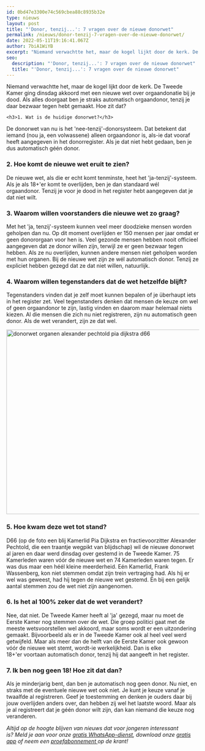 ```yaml
---
id: 0bd47e3300e74c569cbea88c8935b32e
type: nieuws
layout: post
title: "'Donor, tenzij...': 7 vragen over de nieuwe donorwet"
permalink: /nieuws/donor-tenzij-7-vragen-over-de-nieuwe-donorwet/
date: 2022-05-11T19:16:41.067Z
author: 7biA1WiYB
excerpt: "Niemand verwachtte het, maar de kogel lijkt door de kerk. De Tweede Kamer ging dinsdag akkoord met een nieuwe wet over orgaandonatie bij je dood. Als alles doorgaat ben je straks automatisch orgaandonor, tenzij je daar bezwaar tegen hebt gemaakt. Hoe zit dat?   "
seo:
  description: "'Donor, tenzij...': 7 vragen over de nieuwe donorwet"
  title: "'Donor, tenzij...': 7 vragen over de nieuwe donorwet"
---
```

Niemand verwachtte het, maar de kogel lijkt door de kerk. De Tweede Kamer ging dinsdag akkoord met een nieuwe wet over orgaandonatie bij je dood. Als alles doorgaat ben je straks automatisch orgaandonor, tenzij je daar bezwaar tegen hebt gemaakt. Hoe zit dat?   

    <h3>1. Wat is de huidige donorwet?</h3>
<p>De donorwet van nu is het 'nee-tenzij'-donorsysteem. Dat betekent dat iemand (nou ja, een volwassene) alleen orgaandonor is, als-ie dat vooraf heeft aangegeven in het donorregister. Als je dat niet hebt gedaan, ben je dus automatisch géén donor. </p>
<h3>2. Hoe komt de nieuwe wet eruit te zien?</h3>
<p>De nieuwe wet, als die er echt komt tenminste, heet het 'ja-tenzij'-systeem. Als je als 18+'er komt te overlijden, ben je dan standaard wél orgaandonor. Tenzij je voor je dood in het register hebt aangegeven dat je dat niet wilt.</p>
<h3>3. Waarom willen voorstanders die nieuwe wet zo graag?</h3>
<p>Met het 'ja, tenzij'-systeem kunnen veel meer doodzieke mensen worden geholpen dan nu. Op dit moment overlijden er 150 mensen per jaar omdat er geen donororgaan voor hen is. Veel gezonde mensen hebben nooit officieel aangegeven dat ze donor willen zijn, terwijl ze er geen bezwaar tegen hebben. Als ze nu overlijden, kunnen andere mensen niet geholpen worden met hun organen. Bij de nieuwe wet zijn ze wél automatisch donor. Tenzij ze expliciet hebben gezegd dat ze dat niet willen, natuurlijk.</p>
<h3>4. Waarom willen tegenstanders dat de wet hetzelfde blijft?</h3>
<p>Tegenstanders vinden dat je zelf moet kunnen bepalen of je überhaupt iets in het register zet. Veel tegenstanders denken dat mensen de keuze om wel of geen orgaandonor te zijn, lastig vinden en daarom maar helemaal niets kiezen. Al die mensen die zich nu niet registreren, zijn nu automatisch geen donor. Als de wet verandert, zijn ze dat wel.</p>
<p><div class="media media-element-container media-default"><div id="file-21834" class="file file-image file-image-jpeg">

        
  
  <div class="content">
    <img alt="donorwet organen alexander pechtold pia dijkstra d66" title="Foto: ANP" height="481" width="850" class="media-element file-default" src="https://7dagen.netlify.app/sites/default/files/pechtold%201.jpg">  </div>

  
</div>
</div>
<h3>5. Hoe kwam deze wet tot stand?</h3>
<p>D66 (op de foto een blij Kamerlid Pia Dijkstra en fractievoorzitter Alexander Pechtold, die een traantje wegpikt van blijdschap) wil de nieuwe donorwet al jaren en daar werd dinsdag over gestemd in de Tweede Kamer. 75 Kamerleden waren vóór de nieuwe wet en 74 Kamerleden waren tegen. Er was dus maar een héél kleine meerderheid. Eén Kamerlid, Frank Wassenberg, kon niet stemmen omdat zijn trein vertraging had. Als hij er wel was geweest, had hij tegen de nieuwe wet gestemd. En bij een gelijk aantal stemmen zou de wet niet zijn aangenomen. </p>
<h3>6. Is het al 100% zeker dat de wet verandert?</h3>
<p>Nee, dat niet. De Tweede Kamer heeft al 'ja' gezegd, maar nu moet de Eerste Kamer nog stemmen over de wet. Die groep politici gaat met de meeste wetsvoorstellen wel akkoord, maar soms wordt er een uitzondering gemaakt. Bijvoorbeeld als er in de Tweede Kamer ook al heel veel werd getwijfeld. Maar als meer dan de helft van de Eerste Kamer ook gewoon vóór de nieuwe wet stemt, wordt-ie werkelijkheid. Dan is elke 18+'er voortaan automatisch donor, tenzij hij dat aangeeft in het register.</p>
<h3>7. Ik ben nog geen 18! Hoe zit dat dan? </h3>
<p>Als je minderjarig bent, dan ben je automatisch nog geen donor. Nu niet, en straks met de eventuele nieuwe wet ook niet. Je kunt je keuze vanaf je twaalfde al registreren. Geef je toestemming en denken je ouders daar bij jouw overlijden anders over, dan hebben zij wel het laatste woord. Maar als je al registreert dat je géén donor wilt zijn, dan kan niemand die keuze nog veranderen. </p>
<p><em>Altijd op de hoogte blijven van nieuws dat voor jongeren interessant is? Meld je aan voor onze <a href="https://7dagen.netlify.app/whatsapp">gratis WhatsApp-dienst</a>, download onze <a href="https://7dagen.netlify.app/app">gratis app</a> of neem een <a href="https://abonneren.sevendays.nl/abonneren/abonnementen/ae/artikel">proefabonnement </a>op de krant!</em></p>  
